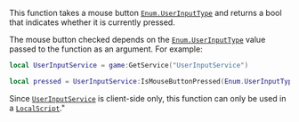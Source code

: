 This function takes a mouse button [`Enum.UserInputType`](https://create.roblox.com/docs/reference/engine/enums/UserInputType) and returns a bool
that indicates whether it is currently pressed.

The mouse button checked depends on the [`Enum.UserInputType`](https://create.roblox.com/docs/reference/engine/enums/UserInputType) value passed
to the function as an argument. For example:
```lua
local UserInputService = game:GetService("UserInputService")

local pressed = UserInputService:IsMouseButtonPressed(Enum.UserInputType.MouseButton1)
```

Since [`UserInputService`](https://create.roblox.com/docs/reference/engine/classes/UserInputService) is client-side only, this function can only
be used in a [`LocalScript`](https://create.roblox.com/docs/reference/engine/classes/LocalScript)."